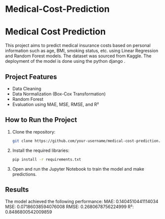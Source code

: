 # Medical-Cost-Prediction
# Medical Cost Prediction

This project aims to predict medical insurance costs based on personal information such as age, BMI, smoking status, etc. using Linear Regression and Random Forest models. The dataset was sourced from Kaggle.
The deployment of the model is done using the python django .

## Project Features
- Data Cleaning
- Data Normalization (Box-Cox Transformation)
- Random Forest
- Evaluation using MAE, MSE, RMSE, and R²

## How to Run the Project
1. Clone the repository:
    ```bash
    git clone https://github.com/your-username/medical-cost-prediction.git
    ```
2. Install the required libraries:
    ```bash
    pip install -r requirements.txt
    ```
3. Open and run the Jupyter Notebook to train the model and make predictions.

## Results
The model achieved the following performance:
MAE: 0.1404510441114034
MSE: 0.07186038594076008
RMSE: 0.2680678756224999
R²: 0.8486800542009859
